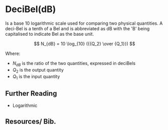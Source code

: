 # DeciBel(dB)

Is a base 10 logarithmic scale used for comparing two physical quantities. A deci-Bel is a tenth of a Bel and is abbreviated as dB with the 'B' being capitalised to indicate Bel as the base unit.

$$
N_{dB} = 10 \log_{10} ({{Q_2} \over {Q_1}})
$$

Where:

- $N_{dB}$ is the ratio of the two quantities, expressed in deciBels
- $Q_2$ is the output quantity
- $Q_1$ is the input quantity 

## Further Reading

- Logarithmic

## Resources/ Bib.
